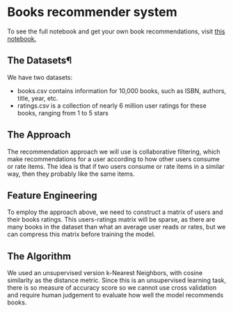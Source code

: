 # Books recommender system
To see the full notebook and get your own book recommendations, visit [this notebook.](https://nbviewer.jupyter.org/github/nminnie/Books-recommender/blob/master/recommender_model.ipynb)

## The Datasets¶
We have two datasets:

* books.csv contains information for 10,000 books, such as ISBN, authors, title, year, etc.
* ratings.csv is a collection of nearly 6 million user ratings for these books, ranging from 1 to 5 stars

## The Approach
The recommendation approach we will use is collaborative filtering, which make recommendations for a user according to how other users consume or rate items. The idea is that if two users consume or rate items in a similar way, then they probably like the same items.

## Feature Engineering
To employ the approach above, we need to construct a matrix of users and their books ratings. This users-ratings matrix will be sparse, as there are many books in the dataset than what an average user reads or rates, but we can compress this matrix before training the model.

## The Algorithm
We used an unsupervised version k-Nearest Neighbors, with cosine similarity as the distance metric. Since this is an unsupervised learning task, there is so measure of accuracy score so we cannot use cross validation and require human judgement to evaluate how well the model recommends books.
